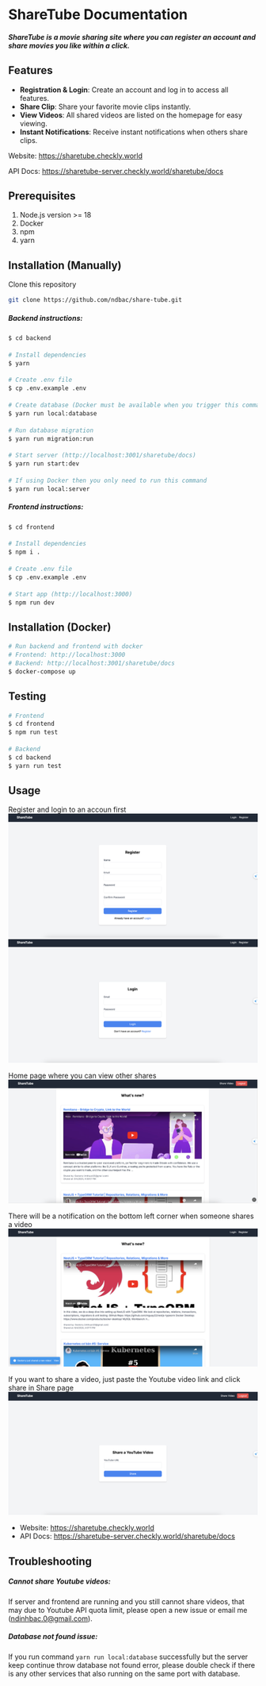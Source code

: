 # ShareTube Documentation

##### ShareTube is a movie sharing site where you can register an account and share movies you like within a click.

## Features
- **Registration & Login**: Create an account and log in to access all features.
- **Share Clip**: Share your favorite movie clips instantly.
- **View Videos**: All shared videos are listed on the homepage for easy viewing.
- **Instant Notifications**: Receive instant notifications when others share clips.

Website: https://sharetube.checkly.world

API Docs: https://sharetube-server.checkly.world/sharetube/docs

## Prerequisites
1. Node.js version >= 18
2. Docker
3. npm
4. yarn

## Installation (Manually)

Clone this repository

```bash
git clone https://github.com/ndbac/share-tube.git
```

##### Backend instructions:

```bash
$ cd backend

# Install dependencies
$ yarn

# Create .env file
$ cp .env.example .env

# Create database (Docker must be available when you trigger this command)
$ yarn run local:database

# Run database migration
$ yarn run migration:run

# Start server (http://localhost:3001/sharetube/docs)
$ yarn run start:dev

# If using Docker then you only need to run this command
$ yarn run local:server
```

##### Frontend instructions:

```bash
$ cd frontend

# Install dependencies
$ npm i .

# Create .env file
$ cp .env.example .env

# Start app (http://localhost:3000)
$ npm run dev
```

## Installation (Docker)

```bash
# Run backend and frontend with docker
# Frontend: http://localhost:3000
# Backend: http://localhost:3001/sharetube/docs
$ docker-compose up
```

## Testing

```bash
# Frontend
$ cd frontend
$ npm run test

# Backend
$ cd backend
$ yarn run test
```

## Usage

Register and login to an accoun first
![alt](/assets/images/register.png)
![alt](/assets/images/login.png)

Home page where you can view other shares
![alt text](/assets/images/home.png)

There will be a notification on the bottom left corner when someone shares a video
![alt text](/assets/images/noti.png)

If you want to share a video, just paste the Youtube video link and click share in Share page
![alt text](/assets/images/share.png)

- Website: https://sharetube.checkly.world
- API Docs: https://sharetube-server.checkly.world/sharetube/docs

## Troubleshooting

##### Cannot share Youtube videos:
If server and frontend are running and you still cannot share videos, that may due to Youtube API quota limit, please open a new issue or email me (ndinhbac.0@gmail.com).

##### Database not found issue:
If you run command `yarn run local:database` successfully but the server keep continue throw database not found error, please double check if there is any other services that also running on the same port with database.
